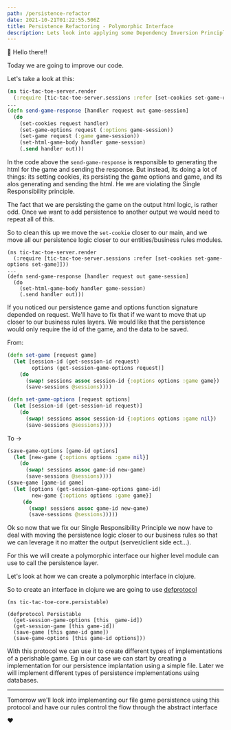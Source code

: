 ```yaml
---
path: /persistence-refactor
date: 2021-10-21T01:22:55.506Z
title: Persistence Refactoring - Polymorphic Interface
description: Lets look into applying some Dependency Inversion Principle to our persistence feature in tic-tac-toe.
---
```


👋 Hello there!!

Today we are going to improve our code.

Let's take a look at this:
```clojure
(ns tic-tac-toe-server.render
  (:require [tic-tac-toe-server.sessions :refer [set-cookies set-game-options set-game]]))
...
(defn send-game-response [handler request out game-session]
  (do
    (set-cookies request handler)
    (set-game-options request (:options game-session))
    (set-game request (:game game-session))
    (set-html-game-body handler game-session)
    (.send handler out)))
```
In the code above the `send-game-response` is responsible to generating the html for the game and sending the response.
But instead, its doing a lot of things: its setting cookies, its persisting the game options and game, and its alos 
generating and sending the html. He we are violating the Single Responsibility principle. 

The fact that we are persisting the game on the output html logic, is rather odd. 
Once we want to add persistence to another output we would need to repeat all of this.

So to clean this up we move the `set-cookie` closer to our main, and we move all our persistence logic closer to our
entities/business rules modules.

```
(ns tic-tac-toe-server.render
  (:require [tic-tac-toe-server.sessions :refer [set-cookies set-game-options set-game]]))
...
(defn send-game-response [handler request out game-session]
  (do
    (set-html-game-body handler game-session)
    (.send handler out)))
```

If you noticed our persistence game and options function signature depended on request. We'll have to fix that if we want to move 
that up closer to our business rules layers. We would like that the persistence would only require the id of the game, 
and the data to be saved. 

From: 
```clojure
(defn set-game [request game]
  (let [session-id (get-session-id request)
        options (get-session-game-options request)]
    (do
      (swap! sessions assoc session-id {:options options :game game})
      (save-sessions @sessions))))

(defn set-game-options [request options]
  (let [session-id (get-session-id request)]
    (do
      (swap! sessions assoc session-id {:options options :game nil})
      (save-sessions @sessions))))
```
To ->
```clojure
(save-game-options [game-id options]
  (let [new-game {:options options :game nil}]
    (do
      (swap! sessions assoc game-id new-game)
      (save-sessions @sessions))))
(save-game [game-id game]
  (let [options (get-session-game-options game-id)
        new-game {:options options :game game}]
     (do
       (swap! sessions assoc game-id new-game)
       (save-sessions @sessions)))))
```

Ok so now that we fix our Single Responsibility Principle we now have to deal with moving the persistence logic
closer to our business rules so that we can leverage it no matter the output (server/client side ect...).

For this we will create a polymorphic interface our higher level module can use to call the persistence layer.

Let's look at how we can create a polymorphic interface in clojure.

So to create an interface in clojure we are going to use [defprotocol](https://clojuredocs.org/clojure.core/defprotocol)

```clojrue
(ns tic-tac-toe-core.persistable)

(defprotocol Persistable
  (get-session-game-options [this  game-id])
  (get-session-game [this game-id])
  (save-game [this game-id game])
  (save-game-options [this game-id options]))
```

With this protocol we can use it to create different types of implementations of a perishable game. Eg in our case we
can start by creating a implementation for our persistence implantation using a simple file. Later we will implement different
types of persistence implementations using databases. 

_____

Tomorrow we'll look into implementing our file game persistence using this protocol and have our rules control the flow 
through the abstract interface

❤️

